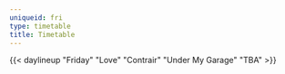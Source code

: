 ```yaml
---
uniqueid: fri
type: timetable
title: Timetable
---
```


{{< daylineup "Friday" "Love" "Contrair" "Under My Garage" "TBA" >}}


